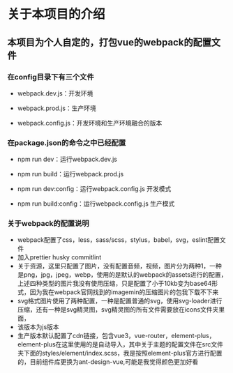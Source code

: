 # 关于本项目的介绍

## 本项目为个人自定的，打包vue的webpack的配置文件

### 在config目录下有三个文件

- webpack.dev.js：开发环境

- webpack.prod.js：生产环境

- webpack.config.js：开发环境和生产环境融合的版本

### 在package.json的命令之中已经配置

- npm run dev：运行webpack.dev.js

- npm run build：运行webpack.prod.js

- npm run dev:config：运行webpack.config.js 开发模式

- npm run build:config：运行webpack.config.js 生产模式



### 关于webpack的配置说明

- webpack配置了css，less，sass/scss，stylus，babel，svg，eslint配置文件
- 加入prettier husky commitlint
- 关于资源，这里只配置了图片，没有配置音频，视频，图片分为两种1，一种是png，jpg，jpeg，webp，使用的是默认的webpack的assets进行的配置，上述四种类型的图片我没有使用压缩，只是配置了小于10kb变为base64形式，因为我在webpack官网找到的imagemin的压缩图片的包我下载不下来
- svg格式图片使用了两种配置，一种是配置普通的svg，使用svg-loader进行压缩，还有一种是svg精灵图，svg精灵图的所有文件需要放在icons文件夹里面，
- 该版本为js版本
- 生产版本默认配置了cdn链接，包含vue3，vue-router，element-plus，element-plus在这里使用的是自动导入，其中关于主题的配置文件在src文件夹下面的styles/element/index.scss，我是按照element-plus官方进行配置的，目前组件库更换为ant-design-vue,可能是我觉得颜色更加好看



